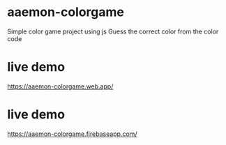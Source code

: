 # aaemon-colorgame
Simple color game project using js
Guess the correct color from the color code

# live demo
https://aaemon-colorgame.web.app/

# live demo
https://aaemon-colorgame.firebaseapp.com/
